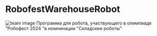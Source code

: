# RobofestWarehouseRobot
![team image](/imgs/turbotoster_avatar.svg)
Программа для робота, участвующего в олимпиаде "Робофест 2024 "в номнинации "Складские роботы"
